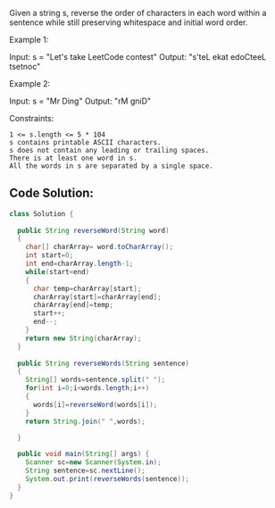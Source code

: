 Given a string s, reverse the order of characters in each word within a sentence while still preserving whitespace and initial word order.

 

Example 1:

Input: s = "Let's take LeetCode contest"
Output: "s'teL ekat edoCteeL tsetnoc"

Example 2:

Input: s = "Mr Ding"
Output: "rM gniD"

 

Constraints:

    1 <= s.length <= 5 * 104
    s contains printable ASCII characters.
    s does not contain any leading or trailing spaces.
    There is at least one word in s.
    All the words in s are separated by a single space.

## Code Solution:

``` java 
class Solution {
  
  public String reverseWord(String word)
  {
    char[] charArray= word.toCharArray();
    int start=0;
    int end=charArray.length-1;
    while(start<end)
    {
      char temp=charArray[start];
      charArray[start]=charArray[end];
      charArray[end]=temp;
      start++;
      end--;
    }
    return new String(charArray);
  }
  
  public String reverseWords(String sentence)
  {
    String[] words=sentence.split(" ");
    for(int i=0;i<words.length;i++)
    {
      words[i]=reverseWord(words[i]);
    }
    return String.join(" ",words);

  }
  
  public void main(String[] args) {
    Scanner sc=new Scanner(System.in);
    String sentence=sc.nextLine();
    System.out.print(reverseWords(sentence));
  }
}
```
